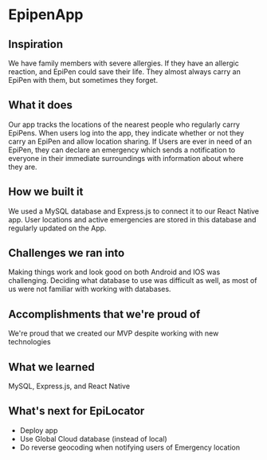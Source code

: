 # EpipenApp
## Inspiration
We have family members with severe allergies. If they have an allergic reaction, and EpiPen could save their life. They almost always carry an EpiPen with them, but sometimes they forget.

## What it does
Our app tracks the locations of the nearest people who regularly carry EpiPens. When users log into the app, they indicate whether or not they carry an EpiPen and allow location sharing. If Users are ever in need of an EpiPen, they can declare an emergency which sends a notification to everyone in their immediate surroundings with information about where they are.

## How we built it
We used a MySQL database and Express.js to connect it to our React Native app. User locations and active emergencies are stored in this database and regularly updated on the App.

## Challenges we ran into
Making things work and look good on both Android and IOS was challenging. Deciding what database to use was difficult as well, as most of us were not familiar with working with databases.

## Accomplishments that we're proud of
We're proud that we created our MVP despite working with new technologies

## What we learned
MySQL, Express.js, and React Native

## What's next for EpiLocator
- Deploy app 
- Use Global Cloud database (instead of local)
- Do reverse geocoding when notifying users of Emergency location
